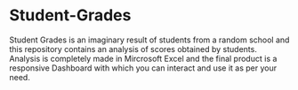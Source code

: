 # Student-Grades
Student Grades is an imaginary result of students from a random school and this repository contains an analysis of scores obtained by students. Analysis is completely made in Mircrosoft Excel and the final product is a responsive Dashboard with which you can interact and use it as per your need.
